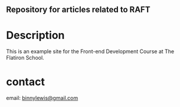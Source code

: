 Repository for articles related to RAFT
---

# Description

This is an example site for the Front-end Development Course at The Flatiron School.

# contact

email: binnylewis@gmail.com
